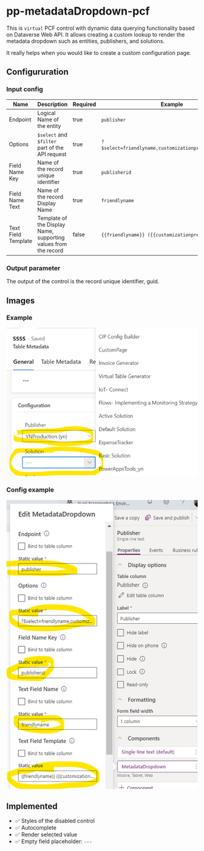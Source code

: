 # pp-metadataDropdown-pcf

This is `virtual` PCF control with dynamic data querying functionality based on Dataverse Web API. It allows creating a custom lookup to render the metadata dropdown such as entities, publishers, and solutions.

It really helps when you would like to create a custom configuration page.

## Configururation

### Input config
|Name|Description|Required|Example|
|---|---|---|---|
|Endpoint|Logical Name of the entity|true|`publisher`|
|Options|`$select` and `$filter` part of the API request|true| `?$select=friendlyname,customizationprefix,publisherid`|
|Field Name Key|Name of the record unique identifier|true|`publisherid`|
|Field Name Text|Name of the record Display Name|true|`friendlyname`|
|Text Field Template|Template of the Display Name, supporting values from the record |false|`{{friendlyname}} ({{customizationprefix}})`|

### Output parameter
The output of the control is the record unique identifier, guid.


## Images
### Example
![exapmle](/img/pcf-example.png)
### Config example
![exapmle config](/img/pcf-settings.png)

## Implemented
- ✅ Styles of the disabled control
- ✅  Autocomplete
- ✅ Render selected value
- ✅ Empty field placeholder: `---`

